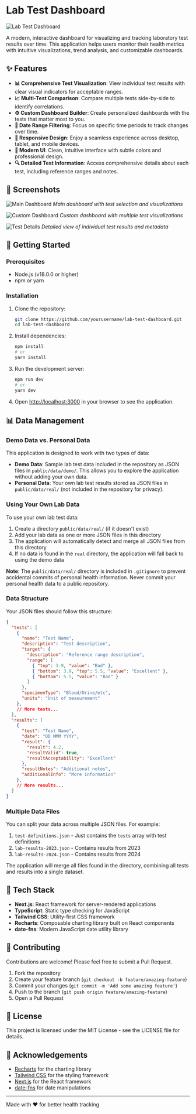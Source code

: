 # Lab Test Dashboard

![Lab Test Dashboard](./images/dashboard-main.png)

A modern, interactive dashboard for visualizing and tracking laboratory test results over time. This application helps users monitor their health metrics with intuitive visualizations, trend analysis, and customizable dashboards.

## ✨ Features

- **📊 Comprehensive Test Visualization**: View individual test results with clear visual indicators for acceptable ranges.
- **📈 Multi-Test Comparison**: Compare multiple tests side-by-side to identify correlations.
- **⚙️ Custom Dashboard Builder**: Create personalized dashboards with the tests that matter most to you.
- **📅 Date Range Filtering**: Focus on specific time periods to track changes over time.
- **📱 Responsive Design**: Enjoy a seamless experience across desktop, tablet, and mobile devices.
- **🎨 Modern UI**: Clean, intuitive interface with subtle colors and professional design.
- **🔍 Detailed Test Information**: Access comprehensive details about each test, including reference ranges and notes.

## 📸 Screenshots

![Main Dashboard](./images/dashboard-main.png)
*Main dashboard with test selection and visualizations*

![Custom Dashboard](./images/custom-dashboard.png)
*Custom dashboard with multiple test visualizations*

![Test Details](./images/test-details.png)
*Detailed view of individual test results and metadata*

## 🚀 Getting Started

### Prerequisites

- Node.js (v18.0.0 or higher)
- npm or yarn

### Installation

1. Clone the repository:
   ```bash
   git clone https://github.com/yourusername/lab-test-dashboard.git
   cd lab-test-dashboard
   ```

2. Install dependencies:
   ```bash
   npm install
   # or
   yarn install
   ```

3. Run the development server:
   ```bash
   npm run dev
   # or
   yarn dev
   ```

4. Open [http://localhost:3000](http://localhost:3000) in your browser to see the application.

## 📊 Data Management

### Demo Data vs. Personal Data

This application is designed to work with two types of data:

- **Demo Data**: Sample lab test data included in the repository as JSON files in `public/data/demo/`. This allows you to explore the application without adding your own data.
- **Personal Data**: Your own lab test results stored as JSON files in `public/data/real/` (not included in the repository for privacy).

### Using Your Own Lab Data

To use your own lab test data:

1. Create a directory `public/data/real/` (if it doesn't exist)
2. Add your lab data as one or more JSON files in this directory
3. The application will automatically detect and merge all JSON files from this directory
4. If no data is found in the `real` directory, the application will fall back to using the demo data

**Note**: The `public/data/real/` directory is included in `.gitignore` to prevent accidental commits of personal health information. Never commit your personal health data to a public repository.

### Data Structure

Your JSON files should follow this structure:

```json
{
  "tests": [
    {
      "name": "Test Name",
      "description": "Test description",
      "target": {
        "description": "Reference range description",
        "range": [
          { "top": 3.9, "value": "Bad" },
          { "bottom": 3.9, "top": 5.5, "value": "Excellent" },
          { "bottom": 5.5, "value": "Bad" }
        ]
      },
      "specimenType": "Blood/Urine/etc",
      "units": "Unit of measurement"
    },
    // More tests...
  ],
  "results": [
    {
      "test": "Test Name",
      "date": "DD MMM YYYY",
      "result": {
        "result": 4.2,
        "resultValid": true,
        "resultAcceptability": "Excellent"
      },
      "resultNotes": "Additional notes",
      "additionalInfo": "More information"
    },
    // More results...
  ]
}
```

### Multiple Data Files

You can split your data across multiple JSON files. For example:

1. `test-definitions.json` - Just contains the `tests` array with test definitions
2. `lab-results-2023.json` - Contains results from 2023
3. `lab-results-2024.json` - Contains results from 2024

The application will merge all files found in the directory, combining all tests and results into a single dataset.

## 🧰 Tech Stack

- **Next.js**: React framework for server-rendered applications
- **TypeScript**: Static type checking for JavaScript
- **Tailwind CSS**: Utility-first CSS framework
- **Recharts**: Composable charting library built on React components
- **date-fns**: Modern JavaScript date utility library

## 🤝 Contributing

Contributions are welcome! Please feel free to submit a Pull Request.

1. Fork the repository
2. Create your feature branch (`git checkout -b feature/amazing-feature`)
3. Commit your changes (`git commit -m 'Add some amazing feature'`)
4. Push to the branch (`git push origin feature/amazing-feature`)
5. Open a Pull Request

## 📝 License

This project is licensed under the MIT License - see the LICENSE file for details.

## 🙏 Acknowledgements

- [Recharts](https://recharts.org/) for the charting library
- [Tailwind CSS](https://tailwindcss.com/) for the styling framework
- [Next.js](https://nextjs.org/) for the React framework
- [date-fns](https://date-fns.org/) for date manipulations

---

Made with ❤️ for better health tracking

